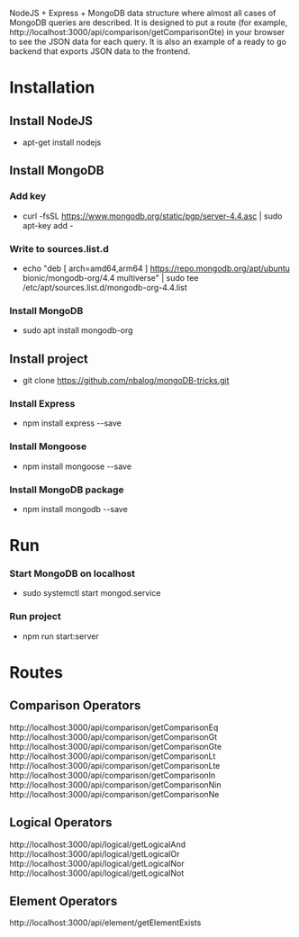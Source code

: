 NodeJS + Express + MongoDB data structure where almost all cases of MongoDB queries are described. It is designed to put a route (for example, http://localhost:3000/api/comparison/getComparisonGte) in your browser to see the JSON data for each query. It is also an example of a ready to go backend that exports JSON data to the frontend.  

# Installation
## Install NodeJS
- apt-get install nodejs  
## Install MongoDB 
### Add key
- curl -fsSL https://www.mongodb.org/static/pgp/server-4.4.asc | sudo apt-key add -  
### Write to sources.list.d
- echo "deb [ arch=amd64,arm64 ] https://repo.mongodb.org/apt/ubuntu bionic/mongodb-org/4.4 multiverse" | sudo tee /etc/apt/sources.list.d/mongodb-org-4.4.list  
### Install MongoDB
- sudo apt install mongodb-org 
## Install project
- git clone https://github.com/nbalog/mongoDB-tricks.git
### Install Express
- npm install express --save
### Install Mongoose  
- npm install mongoose --save
### Install MongoDB package   
- npm install mongodb --save

# Run
### Start MongoDB on localhost
- sudo systemctl start mongod.service
### Run project  
- npm run start:server  

# Routes
## Comparison Operators
http://localhost:3000/api/comparison/getComparisonEq  
http://localhost:3000/api/comparison/getComparisonGt  
http://localhost:3000/api/comparison/getComparisonGte  
http://localhost:3000/api/comparison/getComparisonLt  
http://localhost:3000/api/comparison/getComparisonLte  
http://localhost:3000/api/comparison/getComparisonIn  
http://localhost:3000/api/comparison/getComparisonNin  
http://localhost:3000/api/comparison/getComparisonNe

## Logical Operators
http://localhost:3000/api/logical/getLogicalAnd    
http://localhost:3000/api/logical/getLogicalOr    
http://localhost:3000/api/logical/getLogicalNor  
http://localhost:3000/api/logical/getLogicalNot  

## Element Operators
http://localhost:3000/api/element/getElementExists  



